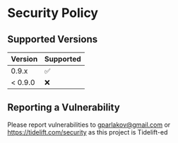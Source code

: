 # Security Policy

## Supported Versions

| Version | Supported          |
| ------- | ------------------ |
| 0.9.x   | :white_check_mark: |
| < 0.9.0 | :x:                |

## Reporting a Vulnerability

Please report vulnerabilities to gparlakov@gmail.com or https://tidelift.com/security as this project is Tidelift-ed

